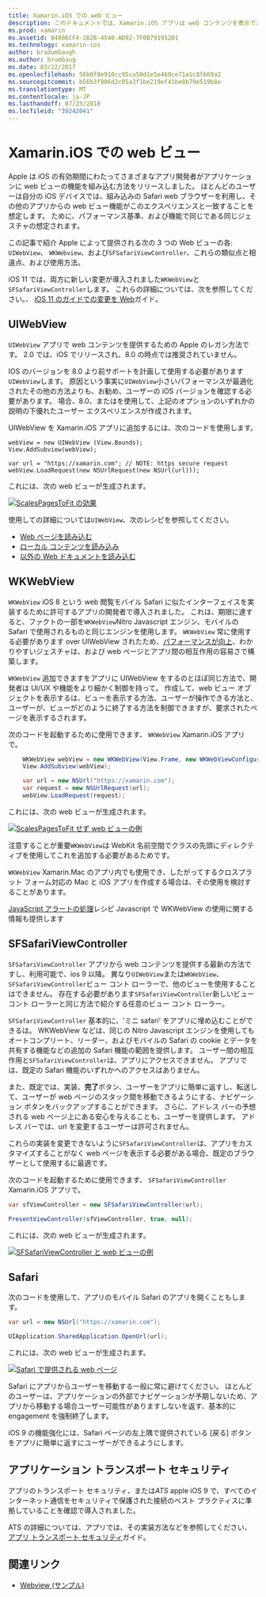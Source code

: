 ```yaml
---
title: Xamarin.iOS での web ビュー
description: このドキュメントでは、Xamarin.iOS アプリは web コンテンツを表示できるさまざまな方法について説明します。 UIWebView、WKWebView、SFSafariViewController、Safari、およびアプリのトランスポート セキュリティがについて説明します。
ms.prod: xamarin
ms.assetid: 84886CF4-2B2B-4540-AD92-7F0B791952D1
ms.technology: xamarin-ios
author: bradumbaugh
ms.author: brumbaug
ms.date: 03/22/2017
ms.openlocfilehash: 56b0f0e910cc95ca50d1e5e460ce71a1c8f669a2
ms.sourcegitcommit: b56b3f906d2c05a3f1be219ef41be8b79e519b8e
ms.translationtype: MT
ms.contentlocale: ja-JP
ms.lasthandoff: 07/25/2018
ms.locfileid: "39242041"
---
```

# <a name="web-views-in-xamarinios"></a>Xamarin.iOS での web ビュー

Apple は iOS の有効期間にわたってさまざまなアプリ開発者がアプリケーションに web ビューの機能を組み込む方法をリリースしました。 ほとんどのユーザーは自分の iOS デバイスでは、組み込みの Safari web ブラウザーを利用し、その他のアプリからの web ビュー機能がこのエクスペリエンスと一致することを想定します。 ために、パフォーマンス基準、および機能で同じである同じジェスチャの想定されます。

この記事で紹介 Apple によって提供される次の 3 つの Web ビューの各: `UIWebView`、 `WKWebview`、および`SFSafariViewController`、これらの類似点と相違点、および使用方法。 

iOS 11 では、両方に新しい変更が導入されました`WKWebView`と`SFSafariViewController`します。 これらの詳細については、次を参照してください。、 [iOS 11 のガイドでの変更を Web](~/ios/platform/introduction-to-ios11/web.md)ガイド。

## <a name="uiwebview"></a>UIWebView

`UIWebView` アプリで web コンテンツを提供するための Apple のレガシ方法です。 2.0 では、iOS でリリースされ、8.0 の時点では推奨されていません。

IOS のバージョンを 8.0 より前サポートを計画して使用する必要があります`UIWebView`します。 原因という事実に`UIWebView`小さいパフォーマンスが最適化されたその他の方法よりも、お勧め、ユーザーの iOS バージョンを確認する必要があります。 場合、8.0、またはを使用して、上記のオプションのいずれかの説明の下優れたユーザー エクスペリエンスが作成されます。
 
UIWebView を Xamarin.iOS アプリに追加するには、次のコードを使用します。
 
```
webView = new UIWebView (View.Bounds);
View.AddSubview(webView);

var url = "https://xamarin.com"; // NOTE: https secure request
webView.LoadRequest(new NSUrlRequest(new NSUrl(url)));
```

これには、次の web ビューが生成されます。

[![](uiwebview-images/webview.png "ScalesPagesToFit の効果")](uiwebview-images/webview.png#lightbox)

使用しての詳細については`UIWebView`、次のレシピを参照してください。


- [Web ページを読み込む](https://github.com/xamarin/recipes/tree/master/Recipes/ios/content_controls/web_view/load_a_web_page)
- [ローカル コンテンツを読み込み](https://github.com/xamarin/recipes/tree/master/Recipes/ios/content_controls/web_view/load_local_content)
- [以外の Web ドキュメントを読み込む](https://github.com/xamarin/recipes/tree/master/Recipes/ios/content_controls/web_view/load_non-web_documents)

## <a name="wkwebview"></a>WKWebView

`WKWebView` iOS 8 という web 閲覧モバイル Safari に似たインターフェイスを実装するために許可するアプリの開発者で導入されました。 これは、期限に達すると、ファクトの一部を`WKWebView`Nitro Javascript エンジン、モバイルの Safari で使用されるものと同じエンジンを使用します。 `WKWebView` 常に使用する必要があります over UIWebView されたため、[パフォーマンスが向上](http://blog.initlabs.com/post/100113463211/wkwebview-vs-uiwebview)、わかりやすいジェスチャは、および web ページとアプリ間の相互作用の容易さで構築します。
  
`WKWebView` 追加できますをアプリに UIWebView をするのとほぼ同じ方法で、開発者は UI/UX や機能をより細かく制御を持って。 作成して、web ビュー オブジェクトを表示するは、ビューを表示する方法、ユーザーが操作できる方法と、ユーザーが、ビューがどのように終了する方法を制御できますが、要求されたページを表示するされます。  

次のコードを起動するために使用できます、 `WKWebView` Xamarin.iOS アプリで。

```csharp
    WKWebView webView = new WKWebView(View.Frame, new WKWebViewConfiguration());
    View.AddSubview(webView);

    var url = new NSUrl("https://xamarin.com");
    var request = new NSUrlRequest(url);
    webView.LoadRequest(request);
```

これには、次の web ビューが生成されます。

[![](uiwebview-images/wkwebview.png "ScalesPagesToFit せず web ビューの例")](uiwebview-images/wkwebview.png#lightbox)

注意することが重要`WKWebView`は WebKit 名前空間でクラスの先頭にディレクティブを使用してこれを追加する必要があるためです。

`WKWebView` Xamarin.Mac のアプリ内でも使用でき、したがってするクロスプラット フォーム対応の Mac と iOS アプリを作成する場合は、その使用を検討することがあります。

[JavaScript アラートの処理](https://github.com/xamarin/recipes/tree/master/Recipes/ios/content_controls/web_view/handle_javascript_alerts)レシピ Javascript で WKWebView の使用に関する情報も提供します

<a name="safariviewcontroller" />

## <a name="sfsafariviewcontroller"></a>SFSafariViewController
 
 `SFSafariViewController` アプリから web コンテンツを提供する最新の方法ですし、利用可能で、ios 9 以降。 異なり`UIWebView`または`WKWebView`、`SFSafariViewController`ビュー コント ローラーで、他のビューを使用することはできません。 存在する必要があります`SFSafariViewController`新しいビュー コント ローラーと同じ方法で紹介する任意のビュー コント ローラー。
 
 `SFSafariViewController` 基本的に、'ミニ safari' をアプリに埋め込むことができるは。 WKWebView などは、同じの Nitro Javascript エンジンを使用してもオートコンプリート、リーダー、およびモバイルの Safari の cookie とデータを共有する機能などの追加の Safari 機能の範囲を提供します。 ユーザー間の相互作用と`SFSafariViewController`は、アプリにアクセスできません。 アプリでは、既定の Safari 機能のいずれかへのアクセスはありません。
 
また、既定では、実装、**完了**ボタン、ユーザーをアプリに簡単に返すし、転送して、ユーザーが web ページのスタック間を移動できるようにする、ナビゲーション ボタンをバックアップすることができます。 さらに、アドレス バーの予想される web ページ上にある安心を与えることも、ユーザーを提供します。 アドレス バーでは、url を変更するユーザーは許可されません。 

これらの実装を変更できないように`SFSafariViewController`は、アプリをカスタマイズすることがなく web ページを表示する必要がある場合、既定のブラウザーとして使用するに最適です。

次のコードを起動するために使用できます、 `SFSafariViewController` Xamarin.iOS アプリで。

```csharp
var sfViewController = new SFSafariViewController(url);

PresentViewController(sfViewController, true, null);
```

これには、次の web ビューが生成されます。

[![](uiwebview-images/sfsafariviewcontroller.png "SFSafariViewController と web ビューの例")](uiwebview-images/sfsafariviewcontroller.png#lightbox)

## <a name="safari"></a>Safari

次のコードを使用して、アプリのモバイル Safari のアプリを開くこともします。

```csharp
var url = new NSUrl("https://xamarin.com");

UIApplication.SharedApplication.OpenUrl(url);

```

これには、次の web ビューが生成されます。

[![](uiwebview-images/safari.png "Safari で提供される web ページ")](uiwebview-images/safari.png#lightbox)

Safari にアプリからユーザーを移動する一般に常に避けてください。 ほとんどのユーザーは、アプリケーションの外部でナビゲーションが予期しないため、アプリから移動する場合ユーザー可能性がありますしないを返す、基本的に engagement を強制終了します。

iOS 9 の機能強化には、Safari ページの左上隅で提供されている [戻る] ボタンをアプリに簡単に返すにユーザーができるようにします。

## <a name="app-transport-security"></a>アプリケーション トランスポート セキュリティ

アプリのトランスポート セキュリティ、または*ATS* apple iOS 9 で、すべてのインターネット通信をセキュリティで保護された接続のベスト プラクティスに準拠していることを確認で導入されました。

ATS の詳細については、アプリでは、その実装方法などを参照してください、[アプリ トランスポート セキュリティ](~/ios/app-fundamentals/ats.md)ガイド。

## <a name="related-links"></a>関連リンク

- [Webview (サンプル)](https://developer.xamarin.com/samples/monotouch/WebView/)
